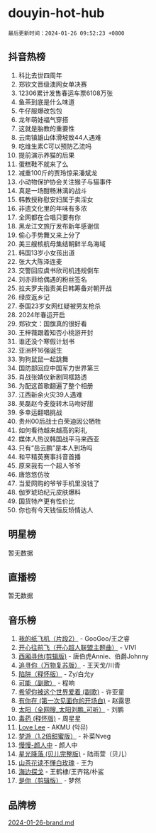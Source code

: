 # douyin-hot-hub

`最后更新时间：2024-01-26 09:52:23 +0800`

## 抖音热榜

1. 科比去世四周年
1. 郑钦文晋级澳网女单决赛
1. 12306累计发售春运车票6108万张
1. 鱼茶到底是什么味道
1. 牛仔服爆改包包
1. 龙年萌娃福气穿搭
1. 这就是胎教的重要性
1. 云南镇雄山体滑坡致44人遇难
1. 吃维生素C可以预防乙流吗
1. 提前演示养猫的后果
1. 蛋糕鞋不就来了么
1. 减重100斤的贾玲惊呆潘斌龙
1. 小动物保护协会关注猴子与猫事件
1. 真是一场酣畅淋漓的战斗
1. 韩教授称慰安妇属于卖淫女
1. 非遗文化里的年味有多浓
1. 全网都在合唱只要有你
1. 黑龙江文旅厅发布新年感谢信
1. 偷心手势舞又来上分了
1. 美三艘核航母集结朝鲜半岛海域
1. 韩国13岁小女孩出道
1. 张大大陈泽连麦
1. 交警回应虞书欣司机违规倒车
1. 刘亦菲给偶遇的粉丝签名
1. 拉夫罗夫指责美日韩筹备对朝开战
1. 绿皮返乡记
1. 泰国23岁女网红疑被男友枪杀
1. 2024年春运开启
1. 郑钦文：国旗真的很好看
1. 王梓薇跟着知否小桃游开封
1. 谁还没个寒假计划书
1. 亚洲杯16强诞生
1. 狗狗鼠鼠一起跳舞
1. 国防部回应中国军力世界第三
1. 肖战张婧仪新剧同框路透
1. 为配这首歌翻遍了整个相册
1. 江西新余火灾39人遇难
1. 吴磊赵今麦旋转木马吻好甜
1. 多幸运翻唱挑战
1. 贵州00后战士白荣迪因公牺牲
1. 如何看待越来越高的彩礼
1. 媒体人热议韩国战平马来西亚
1. 只有“岳云鹏”是本人到场吗
1. 和平精英赛事抖音首播
1. 原来我有一个超人爷爷
1. 唐悠悠仿妆
1. 当爱网购的爷爷手机里没钱了
1. 伽罗琥珀纪元皮肤爆料
1. 国货特产更有性价比
1. 你也有今天钱恒反矫情达人

## 明星榜

暂无数据

## 直播榜

暂无数据

## 音乐榜

1. [我的纸飞机（片段2）](https://sf86-cdn-tos.douyinstatic.com/obj/tos-cn-ve-2774/oM2ZrKcg2CD5AeRB2gkeXOFB1IxAGJdZPazYHf) - GooGoo/王之睿
1. [开心往前飞（开心超人联盟主题曲）](https://sf86-cdn-tos.douyinstatic.com/obj/tos-cn-ve-2774/9d8fb7c82cf1421fb93a9fe925275e0a) - VIVI
1. [西厢寻他(剪辑版)](https://sf3-cdn-tos.douyinstatic.com/obj/tos-cn-ve-2774/oUsAVfAQKlRNxEv5qxvIB8o5qmIWUcXbzJKJhw) - 唐伯虎Annie、伯爵Johnny
1. [追寻你（万物复苏版）](https://sf86-cdn-tos.douyinstatic.com/obj/tos-cn-ve-2774/oYeAZJsbjIDit9APmBg8u6uDUQnHmoCf3gbo74) - 王天戈/川青
1. [陷阱（释怀版）](https://sf86-cdn-tos.douyinstatic.com/obj/tos-cn-ve-2774/oE8C21LeZrzKLDFfQYgMzx4GAIHageG5IzayY7) - Zy/白允y
1. [可能（副歌）](https://sf3-cdn-tos.douyinstatic.com/obj/tos-cn-ve-2774/cde1731888894259b333569393c2fb51) - 程响
1. [希望你被这个世界爱着 (副歌)](https://sf86-cdn-tos.douyinstatic.com/obj/tos-cn-ve-2774/oUHCmWQfZlE3QQBKBeD8rCFLpJzPgCpImhsxMt) - 许亚童
1. [有你在 (第一次见面你的开场白)](https://sf86-cdn-tos.douyinstatic.com/obj/tos-cn-ve-2774/oAthrQ3ClJBfI57uBoFEgNDYtNCZ0TSYQQfxQ0) - 赵露思
1. [太阳（全网搜_太阳刘鹏_可听）](https://sf86-cdn-tos.douyinstatic.com/obj/tos-cn-ve-2774/ogWbyIQnlBFImVbeDocRdCIYtBHlbJXgfZMvgz) - 刘鹏
1. [毒药 (释怀版)](https://sf3-cdn-tos.douyinstatic.com/obj/tos-cn-ve-2774/oYILMEAzspdZBIzy4frJNB8ZHPHWAhiwowd4Ad) - 周星星
1. [Love Lee](https://sf6-cdn-tos.douyinstatic.com/obj/tos-cn-ve-2774/o05GbkJGbCBTdDnMtB0fwOYgkeZp23vrWQDQBS) - AKMU (악뮤)
1. [梦游（1.2倍甜蜜版）](https://sf86-cdn-tos.douyinstatic.com/obj/tos-cn-ve-2774/o4gyAUm8hwufoEABmwVIiQtHsFuGzAEEWtNMzo) - 补菜Nveg
1. [慢慢-颜人中](https://sf86-cdn-tos.douyinstatic.com/obj/tos-cn-ve-2774/ocjHNfBXdBxQNC8ZGAeoLMFTUgtBg8bkExunDC) - 颜人中
1. [星光降落 (贝儿完整版)](https://sf86-cdn-tos.douyinstatic.com/obj/tos-cn-ve-2774/okwB9hAwyAtsFFkFBzAX1hOOfQuIoMNs0W2Mwr) - 陆雨萱（贝儿）
1. [山茶花读不懂白玫瑰](https://sf86-cdn-tos.douyinstatic.com/obj/tos-cn-ve-2774/osfn8B7DktrRHEPJgPCfDbw7QDQEkwC16BxZg9) - 王为
1. [海边探戈](https://sf3-cdn-tos.douyinstatic.com/obj/tos-cn-ve-2774/os9gE0VQCGqt6VQkZDyBBYvfSDY0QFe3vVmubn) - 王鹤棣/王齐铭/朴鲨
1. [是你（剪辑版）](https://sf86-cdn-tos.douyinstatic.com/obj/tos-cn-ve-2774/46019dae783c4c969944217fe1cfafc4) - 梦然

## 品牌榜

[2024-01-26-brand.md](2024-01-26-brand.md)
